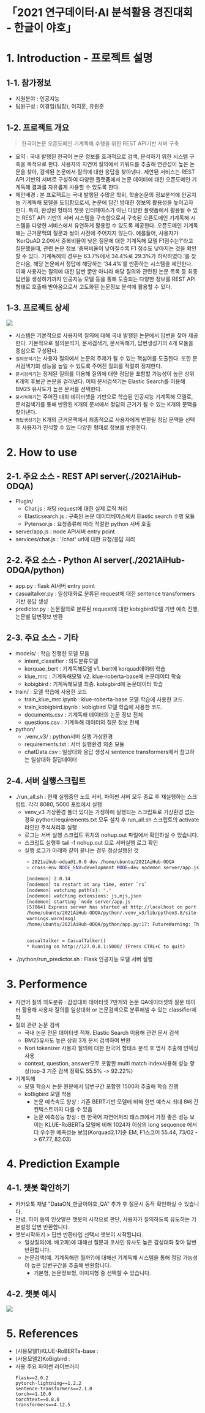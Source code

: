 # 「2021 연구데이터·AI 분석활용 경진대회 - 한글이 야호」

# 1. Introduction - 프로젝트 설명
## 1-1. 참가정보
- 지원분야 : 인공지능
- 팀원구성 : 이경임(팀장), 이지훈, 유원준

## 1-2. 프로젝트 개요
> 한국어논문 오픈도메인 기계독해 수행을 위한 REST API기반 서버 구축
- 요약 
    : 국내 발행된 한국어 논문 정보를 효과적으로 검색, 분석하기 위한 시스템 구축을 목적으로 한다. 사용자의 자연어 질의에서 키워드를 추출해 연관성이 높은 논문을 찾아, 검색된 논문에서 질의에 대한 응답을 찾아낸다. 
    제안된 서비스는 REST API 기반의 서버로 구성하여 다양한 플랫폼에서 논문 데이터에 대한 오픈도메인 기계독해 결과를 자유롭게 사용할 수 있도록 한다.
- 제안배경 
    : 본 프로젝트는 국내 발행된 수많은 학위, 학술논문의 정보분석에 인공지능 기계독해 모델을 도입함으로서, 논문에 담긴 방대한 정보의 활용성을 높이고자 한다. 특히, 완성된 형태의 챗봇 인터페이스가 아닌 다양한 플랫폼에서 활용될 수 있는 REST API 기반의 서버 시스템을 구축함으로서 구축된 오픈도메인 기계독해 시스템을 다양한 서비스에서 유연하게 활용할 수 있도록 제공한다. 
    오픈도메인 기계독해는 근거문맥의 질문과 쌍이 사전에 주어지지 않는다. 예를들어, 사용자가 ‘KorQuAD 2.0에서 중복비율이 낮은 질문에 대한 기계독해 모델 F1점수는?’라고 질문했을때, 관련 논문 정보 ‘중복비율이 낮아질수록 F1 점수도 낮아지는 것을 확인할 수 있다. 기계독해의 경우는 63.7%에서 34.4%로 29.3%가 하락하였다.’를 찾은다음, 해당 논문에서 정답에 해당하는 ’34.4%’를 반환하는 시스템을 제안한다. 
    이때 사용자는 질의에 대한 답변 뿐만 아니라 해당 질의와 관련된 논문 목록 등 최종 답변을 생성하기까지 인공지능 모델 등을 통해 도출되는 다양한 정보를 REST API 형태로 호출해 받아옴으로서 고도화된 논문정보 분석에 활용할 수 있다.

## 1-3. 프로젝트 상세
![](./architecture.png)
- 시스템은 기본적으로 사용자의 질의에 대해 국내 발행된 논문에서 답변을 찾아 제공한다. 기본적으로 질의분석기, 문서검색기, 문서독해기, 답변생성기의 4개 모듈을 중심으로 구성된다.
- `질의분석기`는 사용자 질의에서 논문의 주제가 될 수 있는 핵심어를 도출한다. 또한 문서검색기의 성능을 높일 수 있도록 주어진 질의를 적절히 정재한다. 
- `문서검색기`는 정제된 질의를 이용해 질의에 대한 정답을 포함할 가능성이 높은 상위 K개의 후보군 논문을 걸러낸다. 이때 문서검색기는 Elastic Search를 이용해 BM25 유사도가 높은 문서를 선택한다. 
- `문서독해기`는 주어진 대회 데이터셋을 기반으로 학습된 인공지능 기계독해 모델로, 문서검색기를 통해 반환된 K개의 문서에서 정답의 근거가 될 수 있는 K개의 문맥을 찾아낸다. 
- `정답생성기`는 K개의 근거문맥에서 최종적으로 사용자에게 반환될 정답 문맥을 선택 후 사용자가 인식할 수 있는 다양한 형태로 정보를 반환한다.

# 2. How to use
## 2-1. 주요 소스 - REST API server(./2021AiHub-ODQA)    
- Plugin/
    - Chat.js : 채팅 request에 대한 실제 로직 처리
    - Elasticsearch.js : 구축된 논문 데이터베이스에서 Elastic search 수행 모듈
    - Pytensor.js : 요청종류에 따라 적절한 python 서버 호출
- server/app.js : node API서버 entry point
- services/chat.js : '/chat' url에 대한 요청/응답 처리

## 2-2. 주요 소스 - Python AI server(./2021AiHub-ODQA/python)
- app.py : flask AI서버 entry point
- casualtalker.py : 일상대화로 분류된 request에 대한 sentence transformers 기반 응답 생성
- predictor.py : 논문질의로 분류된 request에 대한 kobigbird모델 기반 예측 진행, 논문별 답변정보 반환

## 2-3. 주요 소스 - 기타
- models/ : 학습 진행한 모델 모음
    - intent_classifier : 의도분류모델
    - korquae_bert : 기계독해모델 v1. bert에 korquad데이터 학습
    - klue_mrc : 기계독해모델 v2. klue-roberta-base에 논문데이터 학습
    - kobigbird : 기계독해모델 최종. kobigbird에 논문데이터 학습
- train/ : 모델 학습에 사용한 코드
    - train_klue_mrc.ipynb : klue-roberta-base 모델 학습에 사용한 코드.
    - train_kobigbird.ipynb : kobigbird 모델 학습에 사용한 코드.
    - documents.csv : 기계독해 데이터의 논문 정보 전체
    - questions.csv : 기계독해 데이터의 질문 정보 전체
- python/
    - .venv_v3/ : python서버 실행 가상환경
    - requirements.txt : 서버 실행환경 의존 모듈
    - chatData.csv : 일상대화 응답 생성시 sentence transformers에서 참고하는 일상대화 질답데이터

## 2-4. 서버 실행스크립트
- ./run_all.sh : 현재 실행중인 노드 서버, 파이썬 서버 모두 종료 후 재실행하는 스크립트. 각각 8080, 5000 포트에서 실행
    - venv_v3 가상환경 폴더 있다는 가정하에 실행되는 스크립트로 가상환경 없는 경우 python/requirements.txt 모두 설치 후 run_all.sh 스크립트의 activate 라인만 주석처리후 실행
    - 로그는 서버 실행 스크립트 위치의 nohup.out 파일에서 확인하실 수 있습니다.
    - 스크립트 실행후 tail -f nohup.out 으로 서버실행 로그 확인
    - 실행 로그가 아래와 같이 끝나는 경우 정상실행된 것
    ```bash
        > 2021aihub-odqa@1.0.0 dev /home/ubuntu/2021AiHub-ODQA
        > cross-env NODE_ENV=development MODE=dev nodemon server/app.js

        [nodemon] 2.0.14
        [nodemon] to restart at any time, enter `rs`
        [nodemon] watching path(s): *.*
        [nodemon] watching extensions: js,mjs,json
        [nodemon] starting `node server/app.js`
        [57864] Express server has started at http://localhost on port 8080
        /home/ubuntu/2021AiHub-ODQA/python/.venv_v3/lib/python3.8/site-packages/pandas/compat/__init__.py:124: UserWarning: Could not import the lzma module. Your installed Python is incomplete. Attempting to use lzma compression will result in a RuntimeError.
        warnings.warn(msg)
        /home/ubuntu/2021AiHub-ODQA/python/app.py:17: FutureWarning: The error_bad_lines argument has been deprecated and will be removed in a future version.


        casualtalker = CasualTalker()
        * Running on http://127.0.0.1:5000/ (Press CTRL+C to quit)
    ```
- ./python/run_predictor.sh : Flask 인공지능 모델 서버 실행

# 3. Performence
- 자연어 질의 의도분류 : 감성대화 데이터셋 7만개와 논문 QA데이터셋의 질문 데이터 활용해 사용자 질의를 일상대화 or 논문검색으로 분류해낼 수 있는 classifier제작
- 질의 관련 논문 검색
    - 국내 논문 전문 데이터셋 적재. Elastic Search 이용해 관련 문서 검색
    - BM25유사도 높은 상위 3개 문서 검색하여 반환
    - Nori tokenizer 사용자 질의에 대한 한국어 형태소 분석 후 명사 추출해 인덱싱 사용
    - context, question, answer모두 포함한 multi match index사용해 성능 향상(top-3 기준 검색 정확도 55.5% -> 92.22%)
- 기계독해
    - 모델 학습시 논문 원문에서 답변구간 포함한 1500자 추출해 학습 진행
    - koBigbird 모델 적용
        - 논문 예측속도 향상 : 기존 BERT기반 모델에 비해 한번 예측시 최대 8배 긴 컨텍스트까지 다룰 수 있음
        - 논문 예측성능 향상 : 현 한국어 자연어처리 태스크에서 가장 좋은 성능 보이는 KLUE-RoBERTa 모델에 비해 1024자 이상의 long sequence 에서 더 우수한 예측성능 보임(Korquad2.1기준 EM, F1스코어 55.44, 73/02 -> 67.77, 82.03)

# 4. Prediction Example
## 4-1. 챗봇 확인하기
- 카카오톡 채널 "DataON_한글이야호_QA" 추가 후 질문시 동작 확인하실 수 있습니다.
- 안녕, 하이 등의 인삿말은 챗봇의 시작으로 판단, 사용자가 질의하도록 유도하는 기본설정 답변 반환합니다.
- 챗봇시작하기 > 답변 반환타입 선택시 챗봇이 시작됩니다.
    - 일상질의(예. 배고파)에 대해선 질문과 코사인 유사도 높은 감성대화 찾아 답변 반환합니다.
    - 논문검색(예. 기계독해란 뭘까?)에 대해선 기계독해 시스템을 통해 정답 가능성이 높은 답변구간을 추출해 반환합니다.
        - 기본형, 논문정보형, 이미지형 중 선택할 수 있습니다.

## 4-2. 챗봇 예시
![](./chatbot_example.png)

# 5. References
- (사용모델1)KLUE-RoBERTa-base : 
- (사용모델2)KoBigbird : 
- 사용 주요 파이썬 라이브러리
    ```
    Flask==2.0.2
    pytorch-lightning==1.2.2
    sentence-transformers==2.1.0
    torch==1.10.0
    torchtext==0.8.0
    transformers==4.12.5
    ```

